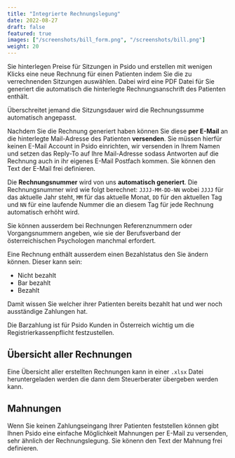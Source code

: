 ```yaml
---
title: "Integrierte Rechnungslegung"
date: 2022-08-27
draft: false
featured: true
images: ["/screenshots/bill_form.png", "/screenshots/bill.png"]
weight: 20
---
```


Sie hinterlegen Preise für Sitzungen in Psido und erstellen mit wenigen Klicks eine neue Rechnung für einen Patienten indem Sie die zu verrechnenden Sitzungen auswählen. Dabei wird eine PDF Datei für Sie generiert die automatisch die hinterlegte Rechnungsanschrift des Patienten enthält.

Überschreitet jemand die Sitzungsdauer wird die Rechnungssumme automatisch angepasst.

Nachdem Sie die Rechnung generiert haben können Sie diese **per E-Mail** an die hinterlegte Mail-Adresse des Patienten **versenden**. Sie müssen hierfür keinen E-Mail Account in Psido einrichten, wir versenden in Ihrem Namen und setzen das Reply-To auf Ihre Mail-Adresse sodass Antworten auf die Rechnung auch in ihr eigenes E-Mail Postfach kommen. Sie können den Text der E-Mail frei definieren.

Die **Rechnungsnummer** wird von uns **automatisch generiert**. Die Rechnungsnummer wird wie folgt berechnet: `JJJJ-MM-DD-NN` wobei `JJJJ` für das aktuelle Jahr steht, `MM` für das aktuelle Monat, `DD` für den aktuellen Tag und `NN` für eine laufende Nummer die an diesem Tag für jede Rechnung automatisch erhöht wird.

Sie können ausserdem bei Rechnungen Referenznummern oder Vorgangsnummern angeben, wie sie der Berufsverband der österreichischen Psychologen manchmal erfordert.

Eine Rechnung enthält ausserdem einen Bezahlstatus den Sie ändern können. Dieser kann sein: 
- Nicht bezahlt
- Bar bezahlt
- Bezahlt

Damit wissen Sie welcher ihrer Patienten bereits bezahlt hat und wer noch ausständige Zahlungen hat.

Die Barzahlung ist für Psido Kunden in Österreich wichtig um die Registrierkassenpflicht festzustellen.

## Übersicht aller Rechnungen

Eine Übersicht aller erstellten Rechnungen kann in einer `.xlsx` Datei heruntergeladen werden die dann dem Steuerberater übergeben werden kann.

## Mahnungen

Wenn Sie keinen Zahlungseingang Ihrer Patienten feststellen können gibt Ihnen Psido eine einfache Möglichkeit Mahnungen per E-Mail zu versenden, sehr ähnlich der Rechnungslegung. Sie könenn den Text der Mahnung frei definieren.
